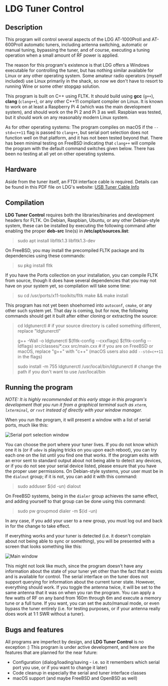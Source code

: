 # LDG Tuner Control

## Description

This program will control several aspects of the LDG AT-1000ProII and AT-600ProII automatic tuners, including antenna switching, automatic or manual tuning, bypassing the tuner, and of course, executing a tuning operation when a small amount of RF power is applied.

The reason for this program's existence is that LDG offers a Windows executable for controlling the tuner, but has nothing similar available for Linux or any other operating system. Some amateur radio operators (myself included) use Linux primarily in the shack, so now we don't have to resort to running Wine or some other stopgap solution.

This program is built on C++ using FLTK. It should build using **gcc** (`g++`), **clang** (`clang++`), or any other C++11 compliant compiler on Linux. It is known to work on at least a Raspberry Pi 4 (which was the main development system), and should work on the Pi 2 and Pi 3 as well. Raspbian was tested, but it should work on any reasonably modern Linux system.

As for other operating systems: The program compiles on macOS if the `--std=c++11` flag is passed to `clang++`, but serial port selection does not function well on that platform, and it has not been tested beyond that. There has been minimal testing on FreeBSD indicating that `clang++` will compile the program with the default command switches given below. There has been no testing at all yet on other operating systems.

## Hardware

Aside from the tuner itself, an FTDI interface cable is required. Details can be found in this PDF file on LDG's website: [USB Tuner Cable Info](https://ldgelectronics.com/wp-content/uploads/2019/06/USB-Tuner-Cable-Info.pdf)


## Compilation

**LDG Tuner Control** requires both the libraries/binaries and development headers for FLTK. On Debian, Raspbian, Ubuntu, or any other Debian-style system, these can be installed by executing the following command after enabling the proper **deb-src** line(s) in **/etc/apt/sources.list**:
> sudo apt install libfltk1.3 libfltk1.3-dev

On FreeBSD, you may install the precompiled FLTK package and its dependencies using these commands:
> su
> pkg install fltk

If you have the Ports collection on your installation, you can compile FLTK from source, though it does have several dependencies that you may not have on your system yet, so compilation will take some time:
> su
> cd /usr/ports/x11-toolkits/fltk
> make && make install

This program has not yet been shoehorned into `autoconf`, `cmake`, or any other such system yet. That day is coming, but for now, the following commands should get it built after either cloning or extracting the source:
> cd ldgtunerctl  # if your source directory is called something different, replace "ldgtunerctl"
>
> g++ -Wall -o ldgtunerctl $(fltk-config --cxxflags) $(fltk-config --ldflags) src/classes/*.cxx src/main.cxx  # if you are on FreeBSD or macOS, replace "g++" with "c++" (macOS users also add `--std=c++11` in the flags)
>
> sudo install -m 755 ldgtunerctl /usr/local/bin/ldgtunerctl  # change the path if you don't want to use /usr/local/bin

## Running the program

*NOTE: It is highly recommended at this early stage in this program's development that you run it from a graphical terminal such as `xterm`, `lxterminal`, or `rxvt` instead of directly with your window manager.*

When you run the program, it will present a window with a list of serial ports, much like this:

![Serial port selection window](https://k8wu.me/images/ldgtunerctl-serial_port_selection_window.png)

You can choose the port where your tuner lives. If you do not know which one it is (or if `udev` is playing tricks on you upon each reboot), you can try each one on the list until you find one that works. If the program exits with an error sent to standard output about not being able to detect any devices, or if you do not see your serial device listed, please ensure that you have the proper user permissions. On Debian-style systems, your user must be in the `dialout` group; if it is not, you can add it with this command:
> sudo adduser $(id -un) dialout

On FreeBSD systems, being in the `dialer` group achieves the same effect, and adding yourself to that group can be done using this command:
> sudo pw groupmod dialer -m $(id -un)

In any case, if you add your user to a new group, you must log out and back in for the change to take effect.

If everything works and your tuner is detected (i.e. it doesn't complain about not being able to sync or something), you will be presented with a screen that looks something like this:

![Main window](https://k8wu.me/images/ldgtunerctl-main_window.png)

This might not look like much, since the program doesn't have any information about the state of your tuner yet other than the fact that it exists and is available for control. The serial interface on the tuner does not support querying for information about the current tuner state. However, everything should work. If you toggle the antenna twice, it will be set to the same antenna that it was on when you ran the program. You can apply a few watts of RF on any band from 160m through 6m and execute a memory tune or a full tune. If you want, you can set the auto/manual mode, or even bypass the tuner entirely (i.e. for testing purposes, or if your antenna really does work at 1:1 SWR without a tuner).

## Bugs and features

All programs are imperfect by design, and **LDG Tuner Control** is no exception :) This program is under active development, and here are the features that are planned for the near future:
* Configuration (dialog/loading/saving - i.e. so it remembers which serial port you use, or if you want to change it later)
* Code cleanup in especially the serial and tuner interface classes
* macOS support (and maybe FreeBSD and OpenBSD as well)
